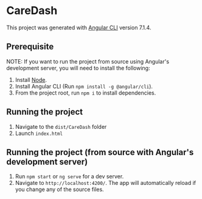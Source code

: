 # CareDash

This project was generated with [Angular CLI](https://github.com/angular/angular-cli) version 7.1.4.

## Prerequisite

NOTE: If you want to run the project from source using Angular's development server, you will need to install the following:

1. Install [Node](https://nodejs.org/en/).
2. Install Angular CLI (Run `npm install -g @angular/cli`).
3. From the project root, run `npm i` to install dependencies.

## Running the project

1. Navigate to the `dist/CareDash` folder
2. Launch `index.html`

## Running the project (from source with Angular's development server)

1. Run `npm start` or `ng serve` for a dev server.
2. Navigate to `http://localhost:4200/`. The app will automatically reload if you change any of the source files.
